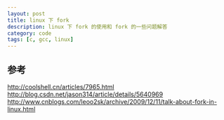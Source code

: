 ```yaml
---
layout: post
title: linux 下 fork
description: linux 下 fork 的使用和 fork 的一些问题解答
category: code
tags: [c, gcc, linux]
---
```





## 参考
http://coolshell.cn/articles/7965.html
http://blog.csdn.net/jason314/article/details/5640969
http://www.cnblogs.com/leoo2sk/archive/2009/12/11/talk-about-fork-in-linux.html


[-10]:    http://hushi55.github.io/  "-10"
